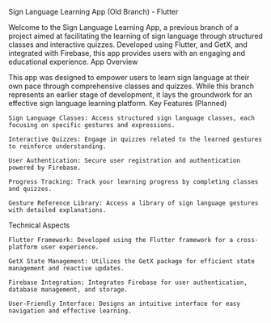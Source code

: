 Sign Language Learning App (Old Branch) - Flutter

Welcome to the Sign Language Learning App, a previous branch of a project aimed at facilitating the learning of sign language through structured classes and interactive quizzes. Developed using Flutter, and GetX, and integrated with Firebase, this app provides users with an engaging and educational experience.
App Overview

This app was designed to empower users to learn sign language at their own pace through comprehensive classes and quizzes. While this branch represents an earlier stage of development, it lays the groundwork for an effective sign language learning platform.
Key Features (Planned)

    Sign Language Classes: Access structured sign language classes, each focusing on specific gestures and expressions.

    Interactive Quizzes: Engage in quizzes related to the learned gestures to reinforce understanding.

    User Authentication: Secure user registration and authentication powered by Firebase.

    Progress Tracking: Track your learning progress by completing classes and quizzes.

    Gesture Reference Library: Access a library of sign language gestures with detailed explanations.

Technical Aspects

    Flutter Framework: Developed using the Flutter framework for a cross-platform user experience.

    GetX State Management: Utilizes the GetX package for efficient state management and reactive updates.

    Firebase Integration: Integrates Firebase for user authentication, database management, and storage.

    User-Friendly Interface: Designs an intuitive interface for easy navigation and effective learning.
